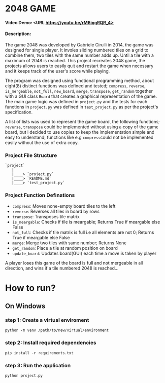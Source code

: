 # 2048 GAME
#### Video Demo:  <URL https://youtu.be/rM6jqqRQR_4>
#### Description:

The game 2048 was developed by Gabriele Cirulli in 2014, the game was designed for single player. It involes sliding numbered tiles on a grid to combine them, two tiles with the same number adds up. Until a tile with a maximum of 2048 is reached. This project recreates 2048 game, the projects allows users to easily quit and restart the game when necessary and it keeps track of the user's score while playing.

The program was designed using functional programming method, about eight(8) distinct functions was defined and tested; `compress`, `reverse`, `is_mergeable`, `not_full`, `new_board`, `merge`, `transpose`, `get_random` together with a GUI class `Board` that creates a graphical representation of the game. The main game logic was defined in `project.py` and the tests for each functions in `project.py` was defined in `test_project.py` as per the project's specification.

A list of lists was used to represent the game board, the following functions; `reverse`, `transpose` could be implemented without using a copy of the game board, but I decided to use copies to keep the implementation simple and easy to understand, functions like e.g `compress`could not be implemented easily without the use of extra copy.

### Project File Structure
    `project`
       |
       |____> `project.py`
       |____> `README.md`
       |____> `test_project.py`

### Project Function Definations
- `compress`: Moves none-empty board tiles to the left
- `reverse`: Reverses all tiles in board by rows
- `transpose`: Transposes tile matrix
- `is_meargable`: Checks if tile is meargable; Returns True if meargable else False
- `not_full`: Checks if tile matrix is full i.e all elements are not 0; Returns True if meargable else False
- `merge`: Merge two tiles with same number; Returns None
- `get_random`: Place a tile at random position on board
- `update_board`: Updates board(GUI) each time a move is taken by player

A player loses this game of the board is full and not mergeable in all direction, and wins if a tile numbered 2048 is reached...

# How to run?

## On Windows
### step 1: Create a virtual enviroment
  ```
  python -m venv /path/to/new/virtual/environment
  ```
### step 2: Install required dependencies
  ```
  pip install -r requirements.txt
  ```
### step 3: Run the application
  ```
  python project.py
  ```
